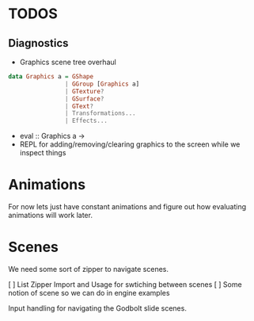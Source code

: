 # TODOS

## Diagnostics

- Graphics scene tree overhaul

```haskell
data Graphics a = GShape
                | GGroup [Graphics a]
                | GTexture?
                | GSurface?
                | GText?
                | Transformations...
                | Effects...
```

- eval :: Graphics a ->
- REPL for adding/removing/clearing graphics to the screen while we inspect things

# Animations
For now lets just have constant animations and figure out how evaluating animations will work later.


# Scenes
We need some sort of zipper to navigate scenes.

[ ] List Zipper Import and Usage for swtiching between scenes
[ ] Some notion of scene so we can do in engine examples

Input handling for navigating the Godbolt slide scenes.
